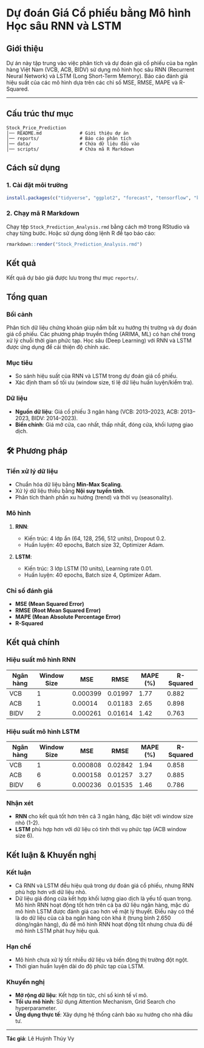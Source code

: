 # Dự đoán Giá Cổ phiếu bằng Mô hình Học sâu RNN và LSTM

## Giới thiệu
Dự án này tập trung vào việc phân tích và dự đoán giá cổ phiếu của ba ngân hàng Việt Nam (VCB, ACB, BIDV) sử dụng mô hình học sâu RNN (Recurrent Neural Network) và LSTM (Long Short-Term Memory). Báo cáo đánh giá hiệu suất của các mô hình dựa trên các chỉ số MSE, RMSE, MAPE và R-Squared.

---

## Cấu trúc thư mục
```plaintext
Stock_Price_Prediction
│── README.md              # Giới thiệu dự án
│── reports/               # Báo cáo phân tích
│── data/                  # Chứa dữ liệu đầu vào
│── scripts/               # Chứa mã R Markdown
```

## Cách sử dụng
### 1. Cài đặt môi trường
```r
install.packages(c("tidyverse", "ggplot2", "forecast", "tensorflow", "keras"))
```

### 2. Chạy mã R Markdown
Chạy tệp `Stock_Prediction_Analysis.rmd` bằng cách mở trong RStudio và chạy từng bước.
Hoặc sử dụng dòng lệnh R để tạo báo cáo:
```r
rmarkdown::render("Stock_Prediction_Analysis.rmd")
```

## Kết quả
Kết quả dự báo giá được lưu trong thư mục `reports/`.

## Tổng quan

### Bối cảnh
Phân tích dữ liệu chứng khoán giúp nắm bắt xu hướng thị trường và dự đoán giá cổ phiếu. Các phương pháp truyền thống (ARIMA, ML) có hạn chế trong xử lý chuỗi thời gian phức tạp. Học sâu (Deep Learning) với RNN và LSTM được ứng dụng để cải thiện độ chính xác.

### Mục tiêu
- So sánh hiệu suất của RNN và LSTM trong dự đoán giá cổ phiếu.
- Xác định tham số tối ưu (window size, tỉ lệ dữ liệu huấn luyện/kiểm tra).

### Dữ liệu
- **Nguồn dữ liệu**: Giá cổ phiếu 3 ngân hàng (VCB: 2013–2023, ACB: 2013–2023, BIDV: 2014–2023).
- **Biến chính**: Giá mở cửa, cao nhất, thấp nhất, đóng cửa, khối lượng giao dịch.

## 🛠 Phương pháp

### Tiền xử lý dữ liệu
- Chuẩn hóa dữ liệu bằng **Min-Max Scaling**.
- Xử lý dữ liệu thiếu bằng **Nội suy tuyến tính**.
- Phân tích thành phần xu hướng (trend) và thời vụ (seasonality).

### Mô hình
1. **RNN**:
   - Kiến trúc: 4 lớp ẩn (64, 128, 256, 512 units), Dropout 0.2.
   - Huấn luyện: 40 epochs, Batch size 32, Optimizer Adam.

2. **LSTM**:
   - Kiến trúc: 3 lớp LSTM (10 units), Learning rate 0.01.
   - Huấn luyện: 40 epochs, Batch size 4, Optimizer Adam.

### Chỉ số đánh giá
- **MSE (Mean Squared Error)**
- **RMSE (Root Mean Squared Error)**
- **MAPE (Mean Absolute Percentage Error)**
- **R-Squared**

## Kết quả chính

### Hiệu suất mô hình RNN
| Ngân hàng | Window Size | MSE       | RMSE     | MAPE (%) | R-Squared |
|-----------|-------------|-----------|----------|----------|-----------|
| VCB       | 1           | 0.000399  | 0.01997  | 1.77     | 0.882     |
| ACB       | 1           | 0.00014   | 0.01183  | 2.65     | 0.898     |
| BIDV      | 2           | 0.000261  | 0.01614  | 1.42     | 0.763     |

### Hiệu suất mô hình LSTM
| Ngân hàng | Window Size | MSE       | RMSE     | MAPE (%) | R-Squared |
|-----------|-------------|-----------|----------|----------|-----------|
| VCB       | 1           | 0.000808  | 0.02842  | 1.94     | 0.858     |
| ACB       | 6           | 0.000158  | 0.01257  | 3.27     | 0.885     |
| BIDV      | 6           | 0.000236  | 0.01535  | 1.46     | 0.786     |

### Nhận xét
- **RNN** cho kết quả tốt hơn trên cả 3 ngân hàng, đặc biệt với window size nhỏ (1-2).
- **LSTM** phù hợp hơn với dữ liệu có tính thời vụ phức tạp (ACB window size 6).

## Kết luận & Khuyến nghị

### Kết luận
- Cả RNN và LSTM đều hiệu quả trong dự đoán giá cổ phiếu, nhưng RNN phù hợp hơn với dữ liệu nhỏ.
- Dữ liệu giá đóng cửa kết hợp khối lượng giao dịch là yếu tố quan trọng.
Mô hình RNN hoạt động tốt hơn trên cả ba dữ liệu ngân hàng, mặc dù mô hình LSTM được đánh giá cao hơn về mặt lý thuyết. Điều này có thể là do dữ liệu của cả ba ngân hàng còn khá ít (trung bình 2.650 dòng/ngân hàng), đủ để mô hình RNN hoạt động tốt nhưng chưa đủ để mô hình LSTM phát huy hiệu quả.

### Hạn chế
- Mô hình chưa xử lý tốt nhiễu dữ liệu và biến động thị trường đột ngột.
- Thời gian huấn luyện dài do độ phức tạp của LSTM.

### Khuyến nghị
- **Mở rộng dữ liệu**: Kết hợp tin tức, chỉ số kinh tế vĩ mô.
- **Tối ưu mô hình**: Sử dụng Attention Mechanism, Grid Search cho hyperparameter.
- **Ứng dụng thực tế**: Xây dựng hệ thống cảnh báo xu hướng cho nhà đầu tư.

---

**Tác giả**: Lê Huỳnh Thúy Vy
